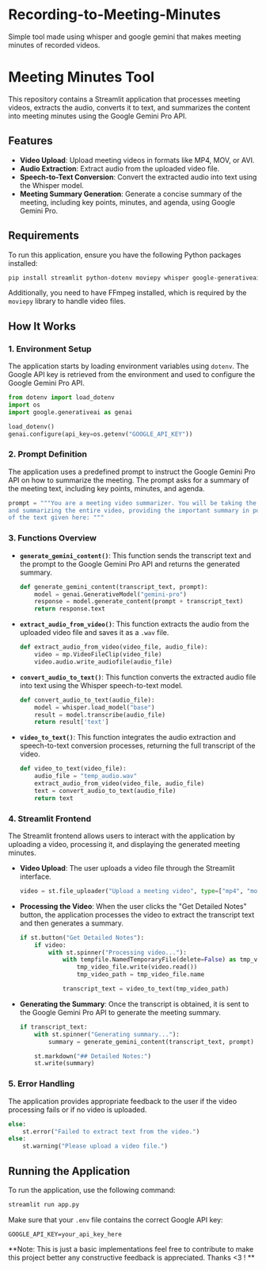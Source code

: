 # Recording-to-Meeting-Minutes
Simple tool made using whisper and google gemini that makes meeting minutes of recorded videos.

# Meeting Minutes Tool

This repository contains a Streamlit application that processes meeting videos, extracts the audio, converts it to text, and summarizes the content into meeting minutes using the Google Gemini Pro API.

## Features

- **Video Upload**: Upload meeting videos in formats like MP4, MOV, or AVI.
- **Audio Extraction**: Extract audio from the uploaded video file.
- **Speech-to-Text Conversion**: Convert the extracted audio into text using the Whisper model.
- **Meeting Summary Generation**: Generate a concise summary of the meeting, including key points, minutes, and agenda, using Google Gemini Pro.

## Requirements

To run this application, ensure you have the following Python packages installed:

```bash
pip install streamlit python-dotenv moviepy whisper google-generativeai
```

Additionally, you need to have FFmpeg installed, which is required by the `moviepy` library to handle video files.

## How It Works

### 1. Environment Setup

The application starts by loading environment variables using `dotenv`. The Google API key is retrieved from the environment and used to configure the Google Gemini Pro API.

```python
from dotenv import load_dotenv
import os
import google.generativeai as genai

load_dotenv()
genai.configure(api_key=os.getenv("GOOGLE_API_KEY"))
```

### 2. Prompt Definition

The application uses a predefined prompt to instruct the Google Gemini Pro API on how to summarize the meeting. The prompt asks for a summary of the meeting text, including key points, minutes, and agenda.

```python
prompt = """You are a meeting video summarizer. You will be taking the transcript text
and summarizing the entire video, providing the important summary in points alongside the meeting minutes and the agenda within 250 words. Please provide the summary 
of the text given here: """
```

### 3. Functions Overview

- **`generate_gemini_content()`**: This function sends the transcript text and the prompt to the Google Gemini Pro API and returns the generated summary.

    ```python
    def generate_gemini_content(transcript_text, prompt):
        model = genai.GenerativeModel("gemini-pro")
        response = model.generate_content(prompt + transcript_text)
        return response.text
    ```

- **`extract_audio_from_video()`**: This function extracts the audio from the uploaded video file and saves it as a `.wav` file.

    ```python
    def extract_audio_from_video(video_file, audio_file):
        video = mp.VideoFileClip(video_file)
        video.audio.write_audiofile(audio_file)
    ```

- **`convert_audio_to_text()`**: This function converts the extracted audio file into text using the Whisper speech-to-text model.

    ```python
    def convert_audio_to_text(audio_file):
        model = whisper.load_model("base")
        result = model.transcribe(audio_file)
        return result['text']
    ```

- **`video_to_text()`**: This function integrates the audio extraction and speech-to-text conversion processes, returning the full transcript of the video.

    ```python
    def video_to_text(video_file):
        audio_file = "temp_audio.wav"
        extract_audio_from_video(video_file, audio_file)
        text = convert_audio_to_text(audio_file)
        return text
    ```

### 4. Streamlit Frontend

The Streamlit frontend allows users to interact with the application by uploading a video, processing it, and displaying the generated meeting minutes.

- **Video Upload**: The user uploads a video file through the Streamlit interface.

    ```python
    video = st.file_uploader("Upload a meeting video", type=["mp4", "mov", "avi"])
    ```

- **Processing the Video**: When the user clicks the "Get Detailed Notes" button, the application processes the video to extract the transcript text and then generates a summary.

    ```python
    if st.button("Get Detailed Notes"):
        if video:
            with st.spinner("Processing video..."):
                with tempfile.NamedTemporaryFile(delete=False) as tmp_video_file:
                    tmp_video_file.write(video.read())
                    tmp_video_path = tmp_video_file.name

                transcript_text = video_to_text(tmp_video_path)
    ```

- **Generating the Summary**: Once the transcript is obtained, it is sent to the Google Gemini Pro API to generate the meeting summary.

    ```python
    if transcript_text:
        with st.spinner("Generating summary..."):
            summary = generate_gemini_content(transcript_text, prompt)

        st.markdown("## Detailed Notes:")
        st.write(summary)
    ```

### 5. Error Handling

The application provides appropriate feedback to the user if the video processing fails or if no video is uploaded.

```python
else:
    st.error("Failed to extract text from the video.")
else:
    st.warning("Please upload a video file.")
```

## Running the Application

To run the application, use the following command:

```bash
streamlit run app.py
```

Make sure that your `.env` file contains the correct Google API key:

```
GOOGLE_API_KEY=your_api_key_here
```

**Note: This is just a basic implementations feel free to contribute to make this project better any constructive feedback is appreciated. Thanks <3 ! **

